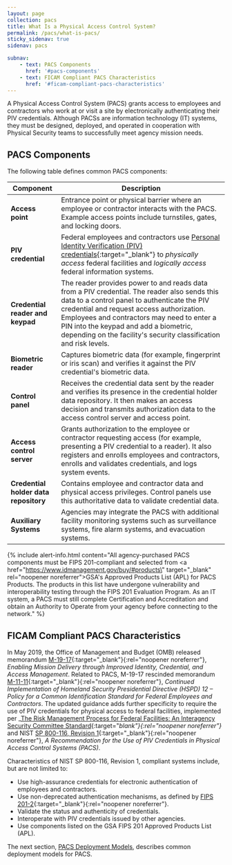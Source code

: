 ```yaml
---
layout: page
collection: pacs
title: What Is a Physical Access Control System?
permalink: /pacs/what-is-pacs/
sticky_sidenav: true
sidenav: pacs

subnav:
    - text: PACS Components
      href: '#pacs-components'
    - text: FICAM Compliant PACS Characteristics
      href: '#ficam-compliant-pacs-characteristics'
---
```


A Physical Access Control System (PACS) grants access to employees and contractors who work at or visit a site by electronically authenticating their PIV credentials. Although PACSs are information technology (IT) systems, they must be designed, deployed, and operated in cooperation with Physical Security teams to successfully meet agency mission needs. 

## PACS Components

The following table defines common PACS components: 

| **Component** | **Description** |
|----------------|----------|
| **Access point** | Entrance point or physical barrier where an employee or contractor interacts with the PACS. Example access points include turnstiles, gates, and locking doors. |
| **PIV credential** | Federal employees and contractors use [Personal Identity Verification (PIV) credentials](../../piv/basics/){:target="_blank"} to *physically access* federal facilities and *logically access* federal information systems. |
| **Credential reader and keypad** | The reader provides power to and reads data from a PIV credential. The reader also sends this data to a control panel to authenticate the PIV credential and request access authorization. Employees and contractors may need to enter a PIN into the keypad and add a biometric, depending on the facility's security classification and risk levels. | 
| **Biometric reader** | Captures biometric data (for example, fingerprint or iris scan) and verifies it against the PIV credential's biometric data. |
| **Control panel** | Receives the credential data sent by the reader and verifies its presence in the credential holder data repository. It then makes an access decision and transmits authorization data to the access control server and access point.  |
| **Access control server** | Grants authorization to the employee or contractor requesting access (for example, presenting a PIV credential to a reader). It also registers and enrolls employees and contractors, enrolls and validates credentials, and logs system events. |
| **Credential<br>holder data repository** | Contains employee and contractor data and physical access privileges. Control panels use this authoritative data to validate credential data. |
| **Auxiliary Systems** | Agencies may integrate the PACS with additional facility monitoring systems such as surveillance systems, fire alarm systems, and evacuation systems. |


{% include alert-info.html content="All agency-purchased PACS components must be FIPS 201-compliant and selected from <a href=\"https://www.idmanagement.gov/buy/#products\" target=\"_blank\" rel=\"noopener noreferrer\">GSA's Approved Products List (APL) for PACS Products</a>. The products in this list have undergone vulnerability and interoperability testing through the FIPS 201 Evaluation Program. As an IT system, a PACS must still complete Certification and Accreditation and obtain an Authority to Operate from your agency before connecting to the network." %}


## FICAM Compliant PACS Characteristics
In May 2019, the Office of Management and Budget (OMB) released memorandum [M-19-17](https://www.whitehouse.gov/wp-content/uploads/2019/05/M-19-17.pdf){:target="_blank"}{:rel="noopener noreferrer"}, _Enabling Mission Delivery through Improved Identity, Credential, and Access
Management_. Related to PACS, M-19-17 rescinded memorandum [M-11-11](https://obamawhitehouse.archives.gov/sites/default/files/omb/memoranda/2011/m11-11.pdf){:target="_blank"}{:rel="noopener noreferrer"}, _Continued Implementation of Homeland Security Presidential Directive (HSPD) 12 – Policy for a Common Identification Standard for Federal Employees and Contractors_. The updated guidance adds further specificity to require the use of PIV credentials for physical access to federal facilities, implemented per _[The Risk Management Process for Federal Facilities: An Interagency Security Committee Standard](https://www.dhs.gov/isc-policies-standards-best-practices){:target="_blank"}{:rel="noopener noreferrer"}_ and NIST [SP 800-116, Revision 1](https://csrc.nist.gov/publications/detail/sp/800-116/rev-1/final){:target="_blank"}{:rel="noopener noreferrer"}, _A Recommendation for the Use of PIV Credentials in Physical Access Control Systems (PACS)_.

Characteristics of NIST SP 800-116, Revision 1, compliant systems include, but are not limited to:
- Use high-assurance credentials for electronic authentication of employees and contractors.
- Use non-deprecated authentication mechanisms, as defined by [FIPS 201-2](https://csrc.nist.gov/publications/detail/fips/201/2/final){:target="_blank"}{:rel="noopener noreferrer"}.
- Validate the status and authenticity of credentials.
- Interoperate with PIV credentials issued by other agencies.
- Use components listed on the GSA FIPS 201 Approved Products List (APL).


The next section, [PACS Deployment Models](../pacs/), describes common deployment models for PACS.
